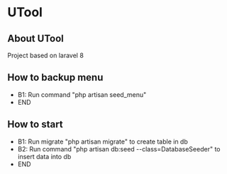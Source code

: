 # UTool

## About UTool

Project based on laravel 8

## How to backup menu
- B1: Run command "php artisan seed_menu"
- END

## How to start
- B1: Run migrate "php artisan migrate" to create table in db
- B2: Run command "php artisan db:seed --class=DatabaseSeeder" to insert data into db
- END
